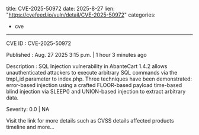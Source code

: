 
title: CVE-2025-50972
date: 2025-8-27
lien: "https://cvefeed.io/vuln/detail/CVE-2025-50972"
categories:
  - cve
---

CVE ID : CVE-2025-50972

Published :  Aug. 27
2025
3:15 p.m. | 1 hour
3 minutes ago

Description : SQL Injection vulnerability in AbanteCart 1.4.2
allows unauthenticated attackers to execute arbitrary SQL commands via the tmpl_id parameter to index.php. Three techniques have been demonstrated: error-based injection using a crafted FLOOR-based payload
time-based blind injection via SLEEP()
and UNION-based injection to extract arbitrary data.

Severity: 0.0 | NA

Visit the link for more details
such as CVSS details
affected products
timeline
and more...
